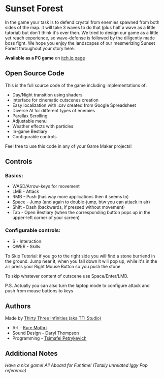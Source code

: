 # Sunset Forest

In the game your task is to defend crystal from enemies spawned from both sides of the map.
It will take 3 waves to do that (plus half a wave as a little tutorial) but don't think it's over then.
We tried to design our game as a little yet reach experience,
so wave-defense is followed by the diligently made boss fight.
We hope you enjoy the landscapes of our mesmerizing Sunset Forest throughout your story here.

**Available as a PC game** on [itch.io page](https://thirty-three-infinities.itch.io/sunset-forest)

## Open Source Code

This is the full source code of the game including implementations of:

* Day/Night transition using shaders
* Interface for cinematic cutscenes creation
* Easy localization with .csv created from Google Spreadsheet
* Diverse AI for different types of enemies
* Parallax Scrolling
* Adjustable menu
* Weather effects with particles
* In-game Bestiary
* Configurable controls

Feel free to use this code in any of your Game Maker projects!

## Controls

### Basics:

* WASD/Arrow-keys for movement
* LMB - Attack
* RMB - Push (has way more applications then it seems to)
* Space - Jump (and again to double-jump, btw you can attack in air)
* Shift - Dash (backwards, if pressed without movement)
* Tab - Open Bestiary (when the corresponding button pops up in the upper-left corner of your screen)

### Configurable controls:

* S - Interaction
* QWER - Skills

To Skip Tutorial: if you go to the right side you will find a stone burriend in the ground. Jump near it, when you fall down it will pop up, while it's in the air press your Right Mouse Button so you push the stone.

To skip whatever content of cutscene use Space/Enter/LMB.

P.S. Actually you can also turn the laptop mode to configure attack and push from mouse buttons to keys

## Authors

Made by [Thirty Three Infinities (aka TTI Studio)](https://thirty-three-infinities.itch.io/)

* Art - [Kure Mothri](https://linktr.ee/kuremothri)
* Sound Design - Daryl Thompson
* Programming - [Tsimafei Petrykevich](https://github.com/petrik33)

## Additional Notes

*Have a nice game! All Aboard for Funtime! (Totally unrelated Iggy Pop reference)*

